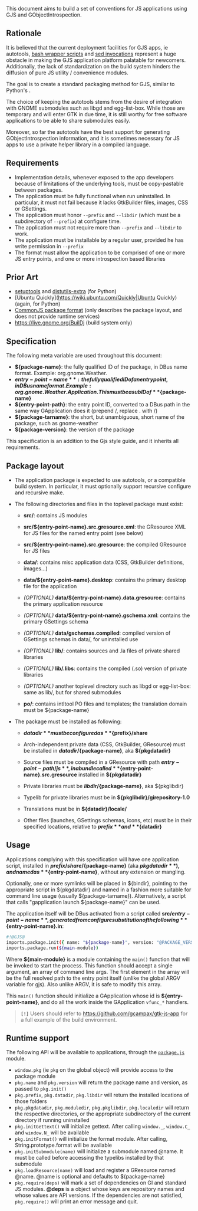 This document aims to build a set of conventions for JS applications using GJS and GObjectIntrospection.

## Rationale

It is believed that the current deployment facilities for GJS apps, ie autotools, [bash wrapper scripts](https://git.gnome.org/browse/gnome-documents/tree/src/gnome-documents.in) and [sed invocations](https://git.gnome.org/browse/gnome-documents/tree/src/Makefile.am#n26) represent a huge obstacle in making the GJS application platform palatable for newcomers. Additionally, the lack of standardization on the build system hinders the diffusion of pure JS utility / convenience modules.

The goal is to create a standard packaging method for GJS, similar to Python's .

The choice of keeping the autotools stems from the desire of integration with GNOME submodules such as libgd and egg-list-box. While those are temporary and will enter GTK in due time, it is still worthy for free software applications to be able to share submodules easily.

Moreover, so far the autotools have the best support for generating GObjectIntrospection information, and it is sometimes necessary for JS apps to use a private helper library in a compiled language.

## Requirements

* Implementation details, whenever exposed to the app developers because of limitations of the underlying tools, must be copy-pastable between packages.
* The application must be fully functional when run uninstalled. In particular, it must not fail because it lacks GtkBuilder files, images, CSS or GSettings.
* The application must honor `--prefix` and `--libdir` (which must be a subdirectory of `--prefix`) at configure time.
* The application must not require more than `--prefix` and `--libdir` to work.
* The application must be installable by a regular user, provided he has write permission in `--prefix`
* The format must allow the application to be comprised of one or more JS entry points, and one or more introspection based libraries

## Prior Art

* [setuptools](https://pypi.python.org/pypi/setuptools) and [distutils-extra](https://launchpad.net/python-distutils-extra) (for Python)
 * [Ubuntu Quickly](https://wiki.ubuntu.com/Quickly|Ubuntu Quickly) (again, for Python)
 * [CommonJS package format](http://wiki.commonjs.org/wiki/Packages) (only describes the package layout, and does not provide runtime services)
 * https://live.gnome.org/BuilDj (build system only)

## Specification

The following meta variable are used throughout this document:

* **${package-name}**: the fully qualified ID of the package, in DBus name format. Example: org.gnome.Weather.
* **${entry-point-name}**: the fully qualified ID of an entry point, in DBus name format. Example: org.gnome.Weather.Application. This must be a sub ID of **${package-name}**
* **${entry-point-path}**: the entry point ID, converted to a DBus path in the same way GApplication does it (prepend /, replace . with /)
* **${package-tarname}**: the short, but unambiguous, short name of the package, such as gnome-weather
* **${package-version}**: the version of the package

This specification is an addition to the Gjs style guide, and it inherits all requirements.

## Package layout

* The application package is expected to use autotools, or a compatible build system. In particular, it must optionally support recursive configure and recursive make.
* The following directories and files in the toplevel package must exist:

    * **src/**: contains JS modules
    * **src/${entry-point-name}.src.gresource.xml**: the GResource XML for JS files for the named entry point (see below)
    * **src/${entry-point-name}.src.gresource**: the compiled GResource for JS files
    * **data/**: contains misc application data (CSS, GtkBuilder definitions, images...)

    * **data/${entry-point-name}.desktop**: contains the primary desktop file for the application
    * *(OPTIONAL)* **data/${entry-point-name}.data.gresource**: contains the primary application resource
    * *(OPTIONAL)* **data/${entry-point-name}.gschema.xml**: contains the primary GSettings schema
    * *(OPTIONAL)* **data/gschemas.compiled**: compiled version of GSettings schemas in data/, for uninstalled use
    * *(OPTIONAL)* **lib/**: contains sources and .la files of private shared libraries
    * *(OPTIONAL)* **lib/.libs**: contains the compiled (.so) version of private libraries
    * *(OPTIONAL)* another toplevel directory such as libgd or egg-list-box: same as lib/, but for shared submodules
    * **po/**: contains intltool PO files and templates; the translation domain must be ${package-name}

* The package must be installed as following:
    * **${datadir}** must be configured as **${prefix}/share**
    * Arch-independent private data (CSS, GtkBuilder, GResource) must be installed in **${datadir}/${package-name}**, aka **${pkgdatadir}**

    * Source files must be compiled in a GResource with path **${entry-point-path}/js**, in a bundle called **${entry-point-name}.src.gresource** installed in **${pkgdatadir}**
    * Private libraries must be **${libdir}/${package-name}**, aka ${pkglibdir}
    * Typelib for private libraries must be in **${pkglibdir}/girepository-1.0**
    * Translations must be in **${datadir}/locale/**
    * Other files (launches, GSettings schemas, icons, etc) must be in their specified locations, relative to **${prefix}** and **${datadir}**

## Usage

Applications complying with this specification will have one application script, installed in **${prefix}/share/${package-name}** (aka **${pkgdatadir}**), and named as **${entry-point-name}**, without any extension or mangling.

Optionally, one or more symlinks will be placed in ${bindir}, pointing to the appropriate script in ${pkgdatadir} and named in a fashion more suitable for command line usage (usually ${package-tarname}). Alternatively, a script that calls "gapplication launch ${package-name}" can be used.

The application itself will be DBus activated from a script called **src/${entry-point-name}**, generated from configure substitution of the following **${entry-point-name}.in**:

```sh
#!@GJS@
imports.package.init({ name: "${package-name}", version: "@PACKAGE_VERSION@", prefix: "@prefix@" });
imports.package.run(${main-module})
```

Where **${main-module}** is a module containing the `main()` function that will be invoked to start the process. This function should accept a single argument, an array of command line args. The first element in the array will be the full resolved path to the entry point itself (unlike the global ARGV variable for gjs). Also unlike ARGV, it is safe to modify this array.

This `main()` function should initialize a GApplication whose id is **${entry-point-name}**, and do all the work inside the GApplication `vfunc_*` handlers.

> **`[!]`** Users should refer to https://github.com/gcampax/gtk-js-app for a full example of the build environment.

## Runtime support

The following API will be available to applications, through the [`package.js`](https://gitlab.gnome.org/GNOME/gjs/blob/master/modules/script/package.js) module.

* `window.pkg` (ie `pkg` on the global object) will provide access to the package module
* `pkg.name` and `pkg.version` will return the package name and version, as passed to `pkg.init()`
* `pkg.prefix`, `pkg.datadir`, `pkg.libdir` will return the installed locations of those folders
* `pkg.pkgdatadir`, `pkg.moduledir`, `pkg.pkglibdir`, `pkg.localedir` will return the respective directories, or the appropriate subdirectory of the current directory if running uninstalled
* `pkg.initGettext()` will initialize gettext. After calling `window._`, `window.C_` and `window.N_` will be available
* `pkg.initFormat()` will initialize the format module. After calling, String.prototype.format will be available
* `pkg.initSubmodule(name)` will initialize a submodule named @name. It must be called before accessing the typelibs installed by that submodule
* `pkg.loadResource(name)` will load and register a GResource named @name. @name is optional and defaults to ${package-name}
* `pkg.require(deps)` will mark a set of dependencies on GI and standard JS modules. **@deps** is a object whose keys are repository names and whose values are API versions. If the dependencies are not satisfied, `pkg.require()` will print an error message and quit.